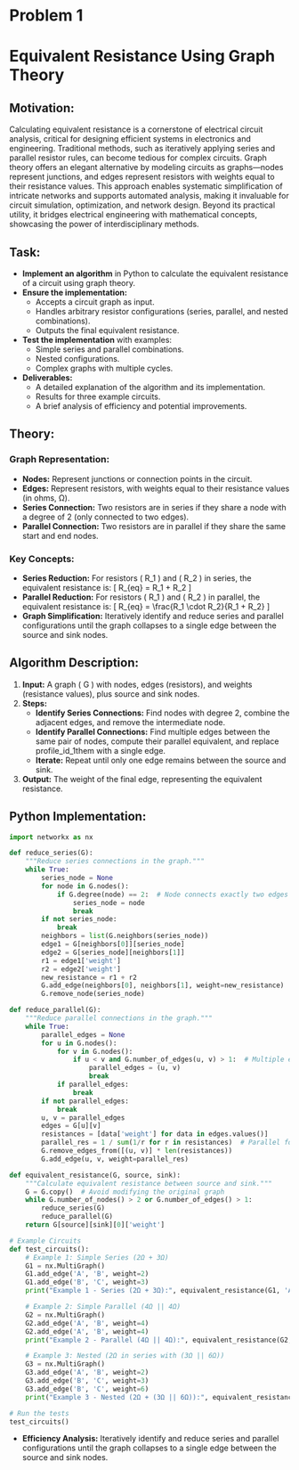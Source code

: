 # Problem 1
# Equivalent Resistance Using Graph Theory

## Motivation:
Calculating equivalent resistance is a cornerstone of electrical circuit analysis, critical for designing efficient systems in electronics and engineering. Traditional methods, such as iteratively applying series and parallel resistor rules, can become tedious for complex circuits. Graph theory offers an elegant alternative by modeling circuits as graphs—nodes represent junctions, and edges represent resistors with weights equal to their resistance values. This approach enables systematic simplification of intricate networks and supports automated analysis, making it invaluable for circuit simulation, optimization, and network design. Beyond its practical utility, it bridges electrical engineering with mathematical concepts, showcasing the power of interdisciplinary methods.

## Task:
- **Implement an algorithm** in Python to calculate the equivalent resistance of a circuit using graph theory.
- **Ensure the implementation:**
  - Accepts a circuit graph as input.
  - Handles arbitrary resistor configurations (series, parallel, and nested combinations).
  - Outputs the final equivalent resistance.
- **Test the implementation** with examples:
  - Simple series and parallel combinations.
  - Nested configurations.
  - Complex graphs with multiple cycles.
- **Deliverables:**
  - A detailed explanation of the algorithm and its implementation.
  - Results for three example circuits.
  - A brief analysis of efficiency and potential improvements.

## Theory:

### Graph Representation:
- **Nodes:** Represent junctions or connection points in the circuit.
- **Edges:** Represent resistors, with weights equal to their resistance values (in ohms, Ω).
- **Series Connection:** Two resistors are in series if they share a node with a degree of 2 (only connected to two edges).
- **Parallel Connection:** Two resistors are in parallel if they share the same start and end nodes.

### Key Concepts:
- **Series Reduction:** For resistors \( R_1 \) and \( R_2 \) in series, the equivalent resistance is:
  \[
  R_{eq} = R_1 + R_2
  \]
- **Parallel Reduction:** For resistors \( R_1 \) and \( R_2 \) in parallel, the equivalent resistance is:
  \[
  R_{eq} = \frac{R_1 \cdot R_2}{R_1 + R_2}
  \]
- **Graph Simplification:** Iteratively identify and reduce series and parallel configurations until the graph collapses to a single edge between the source and sink nodes.

## Algorithm Description:
1. **Input:** A graph \( G \) with nodes, edges (resistors), and weights (resistance values), plus source and sink nodes.
2. **Steps:**
   - **Identify Series Connections:** Find nodes with degree 2, combine the adjacent edges, and remove the intermediate node.
   - **Identify Parallel Connections:** Find multiple edges between the same pair of nodes, compute their parallel equivalent, and replace profile_id_1them with a single edge.
   - **Iterate:** Repeat until only one edge remains between the source and sink.
3. **Output:** The weight of the final edge, representing the equivalent resistance.

## Python Implementation:

```python
import networkx as nx

def reduce_series(G):
    """Reduce series connections in the graph."""
    while True:
        series_node = None
        for node in G.nodes():
            if G.degree(node) == 2:  # Node connects exactly two edges
                series_node = node
                break
        if not series_node:
            break
        neighbors = list(G.neighbors(series_node))
        edge1 = G[neighbors[0]][series_node]
        edge2 = G[series_node][neighbors[1]]
        r1 = edge1['weight']
        r2 = edge2['weight']
        new_resistance = r1 + r2
        G.add_edge(neighbors[0], neighbors[1], weight=new_resistance)
        G.remove_node(series_node)

def reduce_parallel(G):
    """Reduce parallel connections in the graph."""
    while True:
        parallel_edges = None
        for u in G.nodes():
            for v in G.nodes():
                if u < v and G.number_of_edges(u, v) > 1:  # Multiple edges between u and v
                    parallel_edges = (u, v)
                    break
            if parallel_edges:
                break
        if not parallel_edges:
            break
        u, v = parallel_edges
        edges = G[u][v]
        resistances = [data['weight'] for data in edges.values()]
        parallel_res = 1 / sum(1/r for r in resistances)  # Parallel formula
        G.remove_edges_from([(u, v)] * len(resistances))
        G.add_edge(u, v, weight=parallel_res)

def equivalent_resistance(G, source, sink):
    """Calculate equivalent resistance between source and sink."""
    G = G.copy()  # Avoid modifying the original graph
    while G.number_of_nodes() > 2 or G.number_of_edges() > 1:
        reduce_series(G)
        reduce_parallel(G)
    return G[source][sink][0]['weight']

# Example Circuits
def test_circuits():
    # Example 1: Simple Series (2Ω + 3Ω)
    G1 = nx.MultiGraph()
    G1.add_edge('A', 'B', weight=2)
    G1.add_edge('B', 'C', weight=3)
    print("Example 1 - Series (2Ω + 3Ω):", equivalent_resistance(G1, 'A', 'C'), "Ω")

    # Example 2: Simple Parallel (4Ω || 4Ω)
    G2 = nx.MultiGraph()
    G2.add_edge('A', 'B', weight=4)
    G2.add_edge('A', 'B', weight=4)
    print("Example 2 - Parallel (4Ω || 4Ω):", equivalent_resistance(G2, 'A', 'B'), "Ω")

    # Example 3: Nested (2Ω in series with (3Ω || 6Ω))
    G3 = nx.MultiGraph()
    G3.add_edge('A', 'B', weight=2)
    G3.add_edge('B', 'C', weight=3)
    G3.add_edge('B', 'C', weight=6)
    print("Example 3 - Nested (2Ω + (3Ω || 6Ω)):", equivalent_resistance(G3, 'A', 'C'), "Ω")

# Run the tests
test_circuits()
```
- **Efficiency Analysis:** Iteratively identify and reduce series and parallel configurations until the graph collapses to a single edge between the source and sink nodes.
